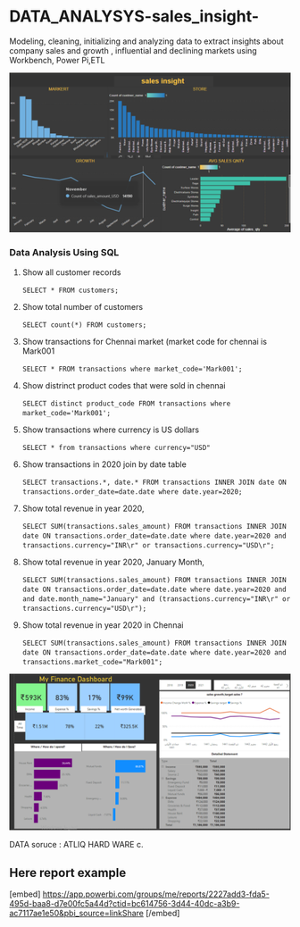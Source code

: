 # DATA_ANALYSYS-sales_insight-
Modeling, cleaning, initializing and analyzing data to extract insights about company sales and growth
, influential and declining markets using Workbench, Power Pi,ETL

![AS](https://github.com/abduallheid/DATA_ANALYSYS-sales_insight-/blob/main/pw.png)

### Data Analysis Using SQL

1. Show all customer records

    `SELECT * FROM customers;`

1. Show total number of customers

    `SELECT count(*) FROM customers;`

1. Show transactions for Chennai market (market code for chennai is Mark001

    `SELECT * FROM transactions where market_code='Mark001';`

1. Show distrinct product codes that were sold in chennai

    `SELECT distinct product_code FROM transactions where market_code='Mark001';`

1. Show transactions where currency is US dollars

    `SELECT * from transactions where currency="USD"`

1. Show transactions in 2020 join by date table

    `SELECT transactions.*, date.* FROM transactions INNER JOIN date ON transactions.order_date=date.date where date.year=2020;`

1. Show total revenue in year 2020,

    `SELECT SUM(transactions.sales_amount) FROM transactions INNER JOIN date ON transactions.order_date=date.date where date.year=2020 and transactions.currency="INR\r" or transactions.currency="USD\r";`
	
1. Show total revenue in year 2020, January Month,

    `SELECT SUM(transactions.sales_amount) FROM transactions INNER JOIN date ON transactions.order_date=date.date where date.year=2020 and and date.month_name="January" and (transactions.currency="INR\r" or transactions.currency="USD\r");`

1. Show total revenue in year 2020 in Chennai

    `SELECT SUM(transactions.sales_amount) FROM transactions INNER JOIN date ON transactions.order_date=date.date where date.year=2020
and transactions.market_code="Mark001";`

![](https://github.com/abduallheid/DATA_ANALYSYS-sales_insight-/blob/main/sain.png)

DATA soruce : ATLIQ HARD WARE c.


## Here report example

[embed] https://app.powerbi.com/groups/me/reports/2227add3-fda5-495d-baa8-d7e00fc5a44d?ctid=bc614756-3d44-40dc-a3b9-ac7117ae1e50&pbi_source=linkShare [/embed]
